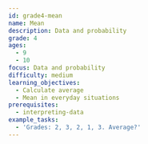 ```yaml
---
id: grade4-mean
name: Mean
description: Data and probability
grade: 4
ages:
  - 9
  - 10
focus: Data and probability
difficulty: medium
learning_objectives:
  - Calculate average
  - Mean in everyday situations
prerequisites:
  - interpreting-data
example_tasks:
  - 'Grades: 2, 3, 2, 1, 3. Average?'
---
```

